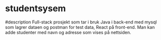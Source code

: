 # studentsysem

#description
  Full-stack prosjekt som tar i bruk Java i back-end med mysql som lagrer dataen og postman for test data, React på front-end.
  Man kan adde  studenter med navn og adresse som vises på nettsiden.
